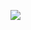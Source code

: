 [![](https://github-readme-stats.vercel.app/api?username=sinnoorc&show_icons=true&theme=radical)](https://github.com/anuraghazra/github-readme-stats)
